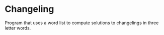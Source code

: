 # Changeling
Program that uses a word list to compute solutions to changelings in three letter words.
